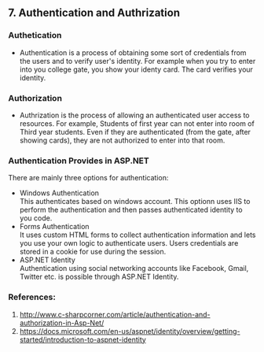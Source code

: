 ## 7. Authentication and Authrization
### Authetication
* Authentication is a process of obtaining some sort of credentials from the users and to verify user's identity. For example when you try to enter into you college gate, you show your identy card. The card verifies your identity.
### Authorization
* Authrization is the process of allowing an authenticated user access to resources. For example, Students of first year can not enter into room of Third year students. Even if they are authenticated (from the gate, after showing cards), they are not authorized to enter into that room.
### Authentication Provides in ASP.NET
There are mainly three options for authentication:
* Windows Authentication  
This authenticates based on windows account. This optionn uses IIS to perform the authentication and then passes authenticated identity to you code.
* Forms Authentication  
It uses custom HTML forms to collect authentication information and lets you use your own logic to authenticate users. Users credentials are stored in a cookie for use during the session.
* ASP.NET Identity  
Authentication using social networking accounts like Facebook, Gmail, Twitter etc. is possible through ASP.NET Identity.

### References:
1. http://www.c-sharpcorner.com/article/authentication-and-authorization-in-Asp-Net/
2. https://docs.microsoft.com/en-us/aspnet/identity/overview/getting-started/introduction-to-aspnet-identity